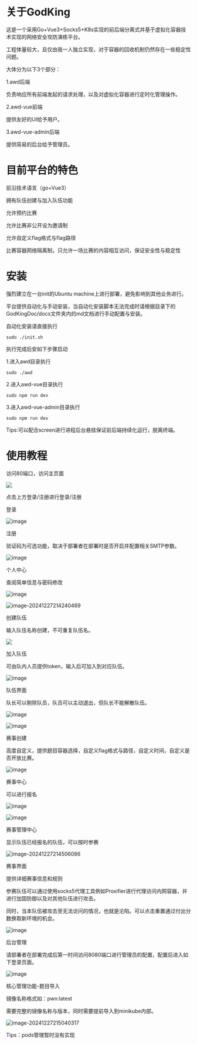 # 关于GodKing

这是一个采用Go+Vue3+Socks5+K8s实现的前后端分离式并基于虚拟化容器技术实现的网络安全攻防演练平台。

工程体量较大，且仅由我一人独立实现，对于容器的回收机制仍然存在一些稳定性问题。

大体分为以下3个部分：

1.awd后端

负责响应所有前端发起的请求处理，以及对虚拟化容器进行定时化管理操作。

2.awd-vue前端

提供友好的UI给予用户。

3.awd-vue-admin后端

提供简易的后台给予管理员。



# 目前平台的特色

前沿技术语言（go+Vue3）

拥有队伍创建与加入队伍功能

允许预约比赛

允许比赛非公开设为邀请制

允许自定义flag格式与flag路径

比赛容器网络隔离制，只允许一场比赛的内容相互访问，保证安全性与稳定性

# 安装

强烈建立在一台init的Ubuntu machine上进行部署，避免影响到其他业务进行。

平台提供自动化与手动安装，当自动化安装脚本无法完成时请根据目录下的GodKingDoc/docs文件夹内的md文档进行手动配置与安装。

自动化安装请直接执行

```
sudo ./init.sh
```

执行完成后安如下步骤启动

1.进入awd目录执行

```
sudo ./awd
```

2.进入awd-vue目录执行

```
sudo npm run dev
```

3.进入awd-vue-admin目录执行

```
sudo npm run dev
```

Tips:可以配合screen进行进程后台悬挂保证前后端持续化运行，脱离终端。

# 使用教程

访问80端口，访问主页面

![](https://github.com/user-attachments/assets/39901f9c-f583-4c0c-8bb2-e8bc68d6c93e)

点击上方登录/注册进行登录/注册

登录

![image](https://github.com/user-attachments/assets/de00de0c-10cd-4650-93b5-f6c434cf18ae)

注册

验证码为可选功能，取决于部署者在部署时是否开启并配置相关SMTP参数。

![image](https://github.com/user-attachments/assets/22b603f9-e54a-43c8-8fee-7aabefc01b73)

个人中心

查阅简单信息与密码修改

![image](https://github.com/user-attachments/assets/e8c88968-c1cf-4aba-a772-78fa3209d78e)

![image-20241227214240469](C:\Users\LEGION\AppData\Roaming\Typora\typora-user-images\image-20241227214240469.png)

创建队伍

输入队伍名称创建，不可重复队伍名。

![](https://github.com/user-attachments/assets/547f6eb2-9ca8-4ea8-af02-371722e28dd6)

加入队伍

可由队内人员提供token，输入后可加入到对应队伍。

![image](https://github.com/user-attachments/assets/50f5a544-6889-419b-837e-bbb703c6de6e)

队伍界面

队长可以剔除队员，队员可以主动退出，但队长不能解散队伍。

![image](https://github.com/user-attachments/assets/d5d6e3b4-36ef-4f66-a022-5244576dfbd9)

![image](https://github.com/user-attachments/assets/4e9030bc-1d4d-4873-8b5c-48c7678426d3)

赛事创建

高度自定义，提供题目容器选择，自定义flag格式与路径，自定义时间，自定义是否开放比赛。

![image](https://github.com/user-attachments/assets/4daf3de4-6f20-4046-998c-650589d27b79)

赛事中心

可以进行报名

![image](https://github.com/user-attachments/assets/5fbb8f98-bfa7-4b92-b5bb-1ba69a32a318)

![image](https://github.com/user-attachments/assets/eb96ef3d-d9a5-490e-9596-ddf6c01f2915)

赛事管理中心

显示队伍已经报名的队伍，可以按时参赛

![image-20241227214506086](C:\Users\LEGION\AppData\Roaming\Typora\typora-user-images\image-20241227214506086.png)

赛事界面

提供详细赛事信息和规则

参赛队伍可以通过使用socks5代理工具例如Proxifier进行代理访问内网容器，并进行加固防御以及对其他队伍进行攻击。

同时，当本队伍被攻击至无法访问的情况，也就是沦陷。可以点击重置通过付出分数换取新环境的机会。

![image](https://github.com/user-attachments/assets/5c8d6d00-ed45-41e6-b422-80406e13cf7f)

后台管理

请部署者在部署完成后第一时间访问8080端口进行管理员的配置，配置后进入如下登录页面。

![image](https://github.com/user-attachments/assets/e01b2255-6c13-4e96-a438-b6c879919a87)

核心管理功能-题目导入

镜像名称格式如：pwn:latest

需要完整的镜像名称与版本，同时需要提前导入到minikube内部。

![image-20241227215040317](C:\Users\LEGION\AppData\Roaming\Typora\typora-user-images\image-20241227215040317.png)

Tips：pods管理暂时没有实现
